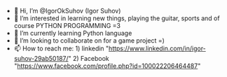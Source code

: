 - 👋 Hi, I’m @IgorOkSuhov (Igor Suhov)
- 👀 I’m interested in learning new things, playing the guitar, sports and of course PYTHON PROGRAMMING =3
- 🌱 I’m currently learning Python language
- 💞️ I’m looking to collaborate on for a game project =)
- 📫 How to reach me: 1) linkedin "https://www.linkedin.com/in/igor-suhov-29ab50187/" 2) Facebook "https://www.facebook.com/profile.php?id=100022206464487"

<!---
IgorOkSuhov/IgorOkSuhov is a ✨ special ✨ repository because its `README.md` (this file) appears on your GitHub profile.
You can click the Preview link to take a look at your changes.
--->
